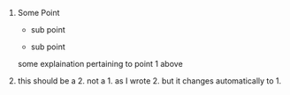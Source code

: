 1. Some Point
   
   - sub point
   
   - sub point
   
   some explaination pertaining to point 1 above

3. this should be a 2. not a 1. as I wrote 2. but it changes automatically to 1.


